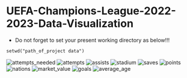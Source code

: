 # UEFA-Champions-League-2022-2023-Data-Visualization
* Do not forget to set your present working directory as below!!!

```diff
setwd("path_of_project data")
```



![attempts_needed](https://github.com/BatuUzun/UEFA-Champions-League-2022-2023-Data-Visualization/assets/103521291/3455cc01-04a7-4e3f-85cd-e93f4d824460)
![attempts](https://github.com/BatuUzun/UEFA-Champions-League-2022-2023-Data-Visualization/assets/103521291/966d7713-5eea-4375-b096-ddd48caa2f75)
![assists](https://github.com/BatuUzun/UEFA-Champions-League-2022-2023-Data-Visualization/assets/103521291/69c54ba0-29b5-481a-846f-e9b34e1afaeb)
![stadium](https://github.com/BatuUzun/UEFA-Champions-League-2022-2023-Data-Visualization/assets/103521291/25145c34-4623-484b-bec9-c26e21a82dc2)
![saves](https://github.com/BatuUzun/UEFA-Champions-League-2022-2023-Data-Visualization/assets/103521291/1d17632a-f2fe-47af-b4bd-ed07e71ec5fe)
![points](https://github.com/BatuUzun/UEFA-Champions-League-2022-2023-Data-Visualization/assets/103521291/d9691b53-992a-4685-a12e-3f2085c1e1f4)
![nations](https://github.com/BatuUzun/UEFA-Champions-League-2022-2023-Data-Visualization/assets/103521291/782e7dc7-b125-427f-bd09-fa1056969f3f)
![market_value](https://github.com/BatuUzun/UEFA-Champions-League-2022-2023-Data-Visualization/assets/103521291/67aa7837-7e6b-417a-81a4-108afb8a395d)
![goals](https://github.com/BatuUzun/UEFA-Champions-League-2022-2023-Data-Visualization/assets/103521291/42ea53b1-bb12-471d-bff5-70bf8da359f0)
![average_age](https://github.com/BatuUzun/UEFA-Champions-League-2022-2023-Data-Visualization/assets/103521291/bd8c6fdc-ebb6-4359-b81f-2e797df7685f)
